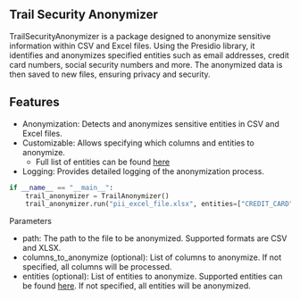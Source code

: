 Trail Security Anonymizer
-------------------------------------

TrailSecurityAnonymizer is a package designed to anonymize sensitive information within CSV and Excel files.
Using the Presidio library, it identifies and anonymizes specified entities such as email addresses, credit card numbers, social security numbers and more.
The anonymized data is then saved to new files, ensuring privacy and security.

Features
-------------------------------------
- Anonymization: Detects and anonymizes sensitive entities in CSV and Excel files.
- Customizable: Allows specifying which columns and entities to anonymize.
  - Full list of entities can be found [here](https://microsoft.github.io/presidio/supported_entities/)
- Logging: Provides detailed logging of the anonymization process.


```python
if __name__ == "__main__":
    trail_anonymizer = TrailAnonymizer()
    trail_anonymizer.run("pii_excel_file.xlsx", entities=["CREDIT_CARD", "EMAIL_ADDRESS", "US_SSN"])
```

Parameters
- path: The path to the file to be anonymized. Supported formats are CSV and XLSX.
- columns_to_anonymize (optional): List of columns to anonymize. If not specified, all columns will be processed.
- entities (optional): List of entities to anonymize. Supported entities can be found [here](https://microsoft.github.io/presidio/supported_entities/). If not specified, all entities will be anonymized.
